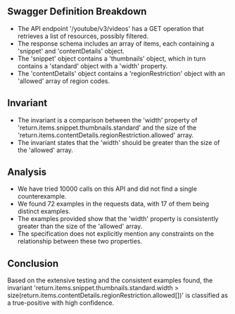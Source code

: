 ## Swagger Definition Breakdown
- The API endpoint '/youtube/v3/videos' has a GET operation that retrieves a list of resources, possibly filtered.
- The response schema includes an array of items, each containing a 'snippet' and 'contentDetails' object.
- The 'snippet' object contains a 'thumbnails' object, which in turn contains a 'standard' object with a 'width' property.
- The 'contentDetails' object contains a 'regionRestriction' object with an 'allowed' array of region codes.

## Invariant
- The invariant is a comparison between the 'width' property of 'return.items.snippet.thumbnails.standard' and the size of the 'return.items.contentDetails.regionRestriction.allowed' array.
- The invariant states that the 'width' should be greater than the size of the 'allowed' array.

## Analysis
- We have tried 10000 calls on this API and did not find a single counterexample.
- We found 72 examples in the requests data, with 17 of them being distinct examples.
- The examples provided show that the 'width' property is consistently greater than the size of the 'allowed' array.
- The specification does not explicitly mention any constraints on the relationship between these two properties.

## Conclusion
Based on the extensive testing and the consistent examples found, the invariant 'return.items.snippet.thumbnails.standard.width > size(return.items.contentDetails.regionRestriction.allowed[])' is classified as a true-positive with high confidence.
